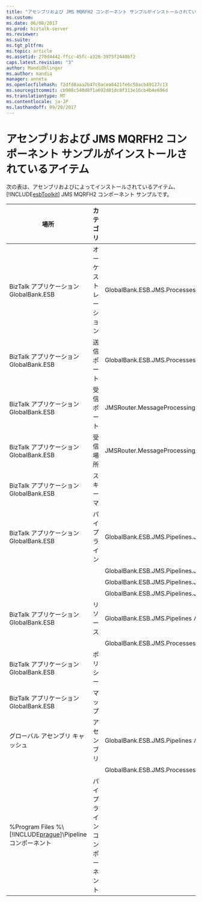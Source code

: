 ```yaml
---
title: "アセンブリおよび JMS MQRFH2 コンポーネント サンプルがインストールされているアイテム |Microsoft ドキュメント"
ms.custom: 
ms.date: 06/08/2017
ms.prod: biztalk-server
ms.reviewer: 
ms.suite: 
ms.tgt_pltfrm: 
ms.topic: article
ms.assetid: 270d4442-ffcc-45fc-a326-3975f2440bf2
caps.latest.revision: "3"
author: MandiOhlinger
ms.author: mandia
manager: anneta
ms.openlocfilehash: f2dfd8aaa2b47c0acea6421fe6c50acb49127c13
ms.sourcegitcommit: cb908c540d8f1a692d01dc8f313e16cb4b4e696d
ms.translationtype: MT
ms.contentlocale: ja-JP
ms.lasthandoff: 09/20/2017
---
```

# <a name="assemblies-and-artifacts-installed-by-the-jms-mqrfh2-component-sample"></a>アセンブリおよび JMS MQRFH2 コンポーネント サンプルがインストールされているアイテム
次の表は、アセンブリおよびによってインストールされているアイテム、 [!INCLUDE[esbToolkit](../includes/esbtoolkit-md.md)] JMS MQRFH2 コンポーネント サンプルです。  
  
|場所|カテゴリ|コンポーネントの名前とバージョン|  
|--------------|--------------|---------------------------------------|  
|BizTalk アプリケーション GlobalBank.ESB|オーケストレーション|GlobalBank.ESB.JMS.Processes.JMSRouter|  
|BizTalk アプリケーション GlobalBank.ESB|送信ポート|GlobalBank.ESB.JMS.Processes_1.0.0.0_GlobalBank.ESB.JMS.Processes.JMSRouter_DestinationProcessing_c2c8b2b87f54180a|  
|BizTalk アプリケーション GlobalBank.ESB|受信ポート|JMSRouter.MessageProcessing|  
|BizTalk アプリケーション GlobalBank.ESB|受信場所|JMSRouter.MessageProcessing_MQS|  
|BizTalk アプリケーション GlobalBank.ESB|スキーマ||  
|BizTalk アプリケーション GlobalBank.ESB|パイプライン|GlobalBank.ESB.JMS.Pipelines.JMS_PassthroughReceive バージョン 1.0.0.0|  
|||GlobalBank.ESB.JMS.Pipelines.JMS_PassthroughSend バージョン 1.0.0.0|  
|||GlobalBank.ESB.JMS.Pipelines.JMS_XMLReceive バージョン 1.0.0.0|  
|||GlobalBank.ESB.JMS.Pipelines.JMS_XMLSend バージョン 1.0.0.0|  
|BizTalk アプリケーション GlobalBank.ESB|リソース|GlobalBank.ESB.JMS.Pipelines バージョン 1.0.0.0|  
|||GlobalBank.ESB.JMS.Processes バージョン 1.0.0.0|  
|BizTalk アプリケーション GlobalBank.ESB|ポリシー||  
|BizTalk アプリケーション GlobalBank.ESB|マップ||  
|グローバル アセンブリ キャッシュ|アセンブリ|GlobalBank.ESB.JMS.Pipelines バージョン 1.0.0.0|  
|||GlobalBank.ESB.JMS.Processes バージョン 1.0.0.0|  
|%Program Files %\\[!INCLUDE[prague](../includes/prague-md.md)]\Pipeline コンポーネント|パイプライン コンポーネント||